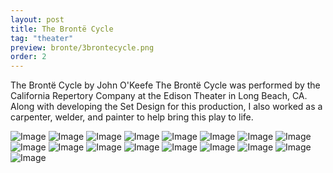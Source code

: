 ```yaml
---
layout: post
title: The Brontë Cycle
tag: "theater"
preview: bronte/3brontecycle.png
order: 2
---
```

The Brontë Cycle
by John O'Keefe
The Brontë Cycle was performed by the California Repertory Company at the Edison Theater in Long Beach, CA. Along with developing the Set Design for this production, I also worked as a carpenter, welder, and painter to help bring this play to life.

![Image](1brontecycle.png)
![Image](2brontecycle.png)
![Image](3brontecycle.png)
![Image](4brontecycle.png)
![Image](5brontecycle.png)
![Image](6brontecycle.png)
![Image](7brontecycle.png)
![Image](8brontecycle.png)
![Image](9brontecycle.png)
![Image](10brontecycle.png)
![Image](11brontecycle.png)
![Image](12brontecycle.png)
![Image](13brontecycle.png)
![Image](14brontecycle.png)
![Image](15brontecycle.png)
![Image](16brontecycle.png)
![Image](17brontecycle.png)
